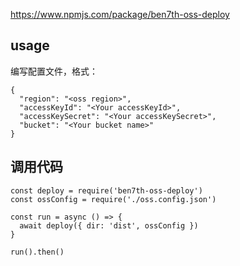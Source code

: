 https://www.npmjs.com/package/ben7th-oss-deploy

## usage

编写配置文件，格式：

```
{
  "region": "<oss region>",
  "accessKeyId": "<Your accessKeyId>",
  "accessKeySecret": "<Your accessKeySecret>",
  "bucket": "<Your bucket name>"
}
```

## 调用代码

```
const deploy = require('ben7th-oss-deploy')
const ossConfig = require('./oss.config.json')

const run = async () => {
  await deploy({ dir: 'dist', ossConfig })
}

run().then()
```
